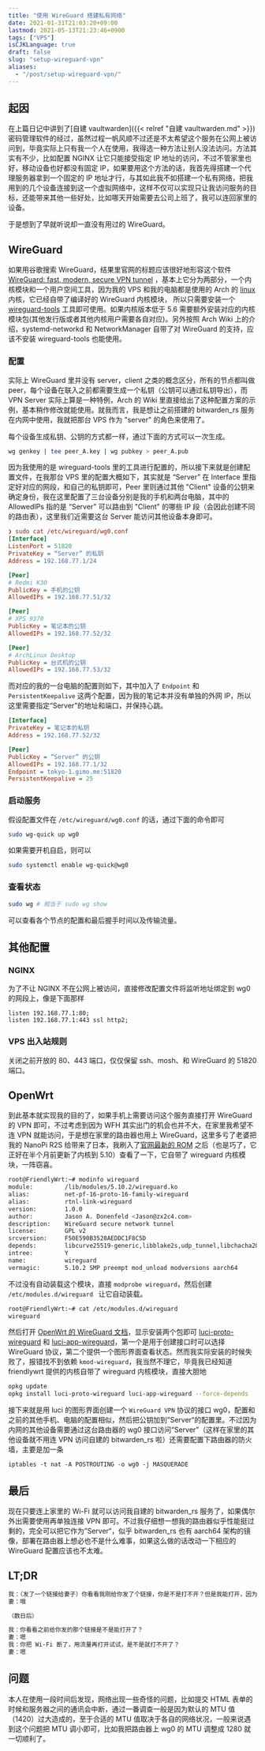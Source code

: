 ```yaml
---
title: "使用 WireGuard 搭建私有网络"
date: 2021-01-31T21:03:20+09:00
lastmod: 2021-05-13T21:23:46+0900
tags: ["VPS"]
isCJKLanguage: true
draft: false
slug: "setup-wireguard-vpn"
aliases:
  - "/post/setup-wireguard-vpn/"
---
```


## 起因

在上篇日记中讲到了[自建 vaultwarden]({{< relref "自建 vaultwarden.md" >}}) 密码管理软件的经过，虽然过程一帆风顺不过还是不太希望这个服务在公网上被访问到，毕竟实际上只有我一个人在使用，我得选一种方法让别人没法访问。方法其实有不少，比如配置 NGINX 让它只能接受指定 IP 地址的访问，不过不管家里也好，移动设备也好都没有固定 IP，如果要用这个方法的话，我首先得搭建一个代理服务器拿到一个固定的 IP 地址才行，与其如此我不如搭建一个私有网络，把我用到的几个设备连接到这一个虚拟网络中，这样不仅可以实现只让我访问服务的目标，还能带来其他一些好处，比如哪天开始需要去公司上班了，我可以连回家里的设备。

于是想到了早就听说却一直没有用过的 WireGuard。

<!--more-->

## WireGuard

如果用谷歌搜索 WireGuard，结果里官网的标题应该很好地形容这个软件 [WireGuard: fast, modern, secure VPN tunnel](https://www.wireguard.com/) ，基本上它分为两部分，一个内核模块和一个用户空间工具，因为我的 VPS 和我的电脑都是使用的 Arch 的 [linux](https://archlinux.org/packages/core/x86_64/linux/) 内核，它已经自带了编译好的 WireGuard 内核模块， 所以只需要安装一个 [wireguard-tools](https://archlinux.org/packages/extra/x86_64/wireguard-tools/) 工具即可使用。如果内核版本低于 5.6 需要额外安装对应的内核模块包(其他发行版或者其他内核用户需要各自对应)。另外按照 Arch Wiki 上的介绍，systemd-networkd 和 NetworkManager 自带了对 WireGuard 的支持，应该不安装 wireguard-tools 也能使用。

### 配置

实际上 WireGuard 里并没有 server，client 之类的概念区分，所有的节点都叫做 peer，每个设备在联入之前都需要生成一个私钥（公钥可以通过私钥导出），而 VPN Server 实际上算是一种特例，Arch 的 Wiki 里直接给出了这种配置方案的示例，基本稍作修改就能使用。就我而言，我是想让之前搭建的 bitwarden_rs 服务在内网中使用，我就把那台 VPS 作为 "server" 的角色来使用了。

每个设备生成私钥、公钥的方式都一样，通过下面的方式可以一次生成。

```bash
wg genkey | tee peer_A.key | wg pubkey > peer_A.pub
```

因为我使用的是 wireguard-tools 里的工具进行配置的，所以接下来就是创建配置文件，在我那台 VPS 里的配置大概如下，其实就是 “Server” 在 Interface 里指定好对应的网段，和自己的私钥即可，Peer 里则通过其他 "Client" 设备的公钥来确定身份，我在这里配置了三台设备分别是我的手机和两台电脑，其中的 AllowedIPs 指的是 “Server” 可以路由到 "Client" 的哪些 IP 段（会因此创建不同的路由表），这里我们近需要这台 Server 能访问其他设备本身即可。

```ini
❯ sudo cat /etc/wireguard/wg0.conf                      
[Interface]
ListenPort = 51820
PrivateKey = “Server” 的私钥
Address = 192.168.77.1/24

[Peer]
# Redmi K30
PublicKey = 手机的公钥
AllowedIPs = 192.168.77.51/32

[Peer]
# XPS 9370
PublicKey = 笔记本的公钥
AllowedIPs = 192.168.77.52/32

[Peer]
# ArchLinux Desktop
PublicKey = 台式机的公钥
AllowedIPs = 192.168.77.53/32
```

而对应的我的一台电脑的配置则如下，其中加入了 `Endpoint` 和 `PersistentKeepalive` 这两个配置，因为我的笔记本并没有单独的外网 IP，所以这里需要指定“Server”的地址和端口，并保持心跳。

```ini
[Interface]
PrivateKey = 笔记本的私钥
Address = 192.168.77.52/32

[Peer]
PublicKey = “Server” 的公钥
AllowedIPs = 192.168.77.1/32
Endpoint = tokyo-1.gimo.me:51820
PersistentKeepalive = 25
```

### 启动服务

假设配置文件在 `/etc/wireguard/wg0.conf` 的话，通过下面的命令即可

```bash
sudo wg-quick up wg0
```

如果需要开机自启，则可以

```bash
sudo systemctl enable wg-quick@wg0
```

### 查看状态

```bash
sudo wg # 相当于 sudo wg show
```

可以查看各个节点的配置和最后握手时间以及传输流量。

## 其他配置

### NGINX

为了不让 NGINX 不在公网上被访问，直接修改配置文件将监听地址绑定到 wg0 的网段上，像是下面那样

```nginx
listen 192.168.77.1:80;
listen 192.168.77.1:443 ssl http2;
```

### VPS 出入站规则

关闭之前开放的 80、443 端口，仅仅保留 ssh、mosh、和 WireGuard 的 51820 端口。

## OpenWrt

到此基本就实现我的目的了，如果手机上需要访问这个服务直接打开 WireGuard 的 VPN 即可，不过考虑到因为 WFH 其实出门的机会也并不大，在家里我希望不连 VPN 就能访问，于是想在家里的路由器也用上 WireGuard，这里多亏了老婆把我的 NanoPi R2S 给带来了日本，我刷入了[官网最新的 ROM](http://wiki.friendlyarm.com/wiki/index.php/NanoPi_R2S#Install_OS) 之后（也是巧了，它正好在半个月前更新了内核到 5.10）查看了一下，它自带了 wireguard 内核模块，一阵窃喜。

```bash
root@FriendlyWrt:~# modinfo wireguard
module:         /lib/modules/5.10.2/wireguard.ko
alias:          net-pf-16-proto-16-family-wireguard
alias:          rtnl-link-wireguard
version:        1.0.0
author:         Jason A. Donenfeld <Jason@zx2c4.com>
description:    WireGuard secure network tunnel
license:        GPL v2
srcversion:     F50E590B3528AEDDC1F8C5D
depends:        libcurve25519-generic,libblake2s,udp_tunnel,libchacha20poly1305,ip6_udp_tunnel
intree:         Y
name:           wireguard
vermagic:       5.10.2 SMP preempt mod_unload modversions aarch64
```

不过没有自动装载这个模块，直接 `modprobe wireguard`，然后创建 `/etc/modules.d/wireguard ` 让它自动装载。

```bash
root@FriendlyWrt:~# cat /etc/modules.d/wireguard 
wireguard
```

然后打开 [OpenWrt 的 WireGuard 文档](https://openwrt.org/docs/guide-user/services/vpn/wireguard/start)，显示安装两个包即可  [luci-proto-wireguard](https://openwrt.org/packages/pkgdata/luci-proto-wireguard) 和 [luci-app-wireguard](https://openwrt.org/packages/pkgdata/luci-app-wireguard)，第一个是用于创建接口时可以选择 WireGuard 协议，第二个提供一个图形界面查看状态。然而我实际安装的时候失败了，报错找不到依赖 `kmod-wireguard`，我当然不理它，毕竟我已经知道 friendlywrt 提供的内核自带了 wireguard 内核模块，直接大胆地

```bash
opkg update
opkg install luci-proto-wireguard luci-app-wireguard --force-depends
```

接下来就是用 luci 的图形界面创建一个 `WireGuard VPN` 协议的接口 wg0，配置和之前的其他手机、电脑的配置相似，然后把公钥加到”Server“的配置里。不过因为内网的其他设备需要通过这台路由器的 wg0 接口访问“Server”（这样在家里的其他设备就不用连 VPN 访问自建的 bitwarden_rs 啦）还需要配置下路由器的防火墙，主要是加一条

```
iptables -t nat -A POSTROUTING -o wg0 -j MASQUERADE
```

## 最后

现在只要连上家里的 Wi-Fi 就可以访问我自建的 bitwarden_rs 服务了，如果偶尔外出需要使用再单独连接 VPN 即可。不过我仔细想一想我的路由器似乎性能挺过剩的，完全可以把它作为”Server“，似乎 bitwarden_rs 也有 aarch64 架构的镜像，部署在路由器上想必也不是什么难事，如果这么做的话改动一下相应的 WireGuard 配置应该也不太难。

## LT;DR

```bash
我：（发了一个链接给妻子）你看看我刚给你发了个链接，你是不是打不开？但是我能打开，因为我手机上连了 VPN。
妻：哦

（数日后）

我：你看看之前给你发的那个链接是不是能打开了？
妻：嗯
我：你把 Wi-Fi 断了，用流量再打开试试，是不是就打不开了？
妻：嗯
```

## 问题
本人在使用一段时间后发现，网络出现一些奇怪的问题，比如提交 HTML 表单的时候和服务器之间的通讯会中断，通过一番调查一般是因为默认的 MTU 值（1420）过大造成的，至于合适的 MTU 值取决于各自的网络状况，一般来说遇到这个问题把 MTU 调小即可，比如我把路由器上 wg0 的 MTU 调整成 1280 就一切顺利了。